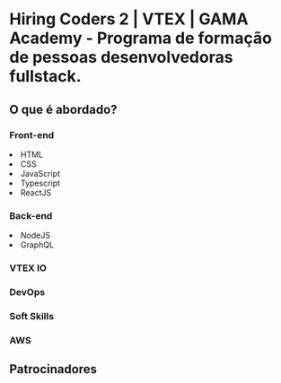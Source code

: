 # Hiring Coders 2 | VTEX | GAMA Academy - Programa de formação de pessoas desenvolvedoras fullstack.

## O que é abordado?

### Front-end 
  <li>HTML</li> 
  <li>CSS</li> 
  <li>JavaScript</li>
  <li>Typescript</li>
  <li>ReactJS</li>
  
### Back-end
  <li>NodeJS</li>
  <li>GraphQL</li>
  
### VTEX IO
### DevOps
### Soft Skills
### AWS

## Patrocinadores
